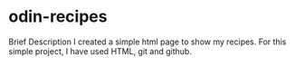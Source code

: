 # odin-recipes

Brief Description 
I created a simple html page to show my recipes. For this simple project, I have used HTML, git and github. 